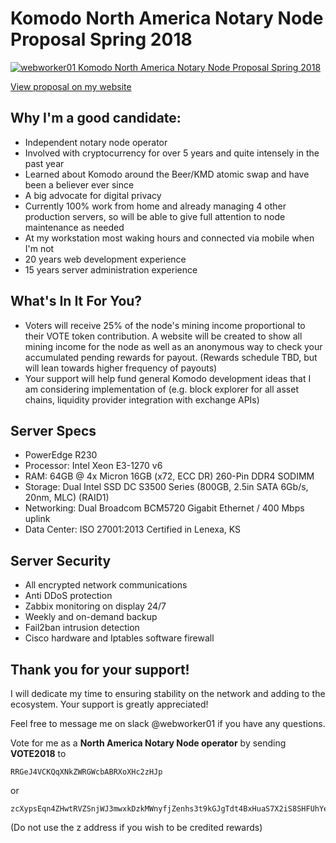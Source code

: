 #  Komodo North America Notary Node Proposal Spring 2018

[![webworker01 Komodo North America Notary Node Proposal Spring 2018](https://i0.wp.com/webworker.sh/wp-content/uploads/2018/03/komodo-logo-horizontal-01.png)](https://webworker.sh/komodo-notary-node-proposal-spring-2018)

[View proposal on my website](https://webworker.sh/komodo-notary-node-proposal-spring-2018)

## Why I'm a good candidate:

* Independent notary node operator
* Involved with cryptocurrency for over 5 years and quite intensely in the past year
* Learned about Komodo around the Beer/KMD atomic swap and have been a believer ever since
* A big advocate for digital privacy
* Currently 100% work from home and already managing 4 other production servers, so will be able to give full attention to node maintenance as needed
* At my workstation most waking hours and connected via mobile when I'm not
* 20 years web development experience
* 15 years server administration experience

## What's In It For You?

* Voters will receive 25% of the node's mining income proportional to their VOTE token contribution.  A website will be created to show all mining income for the node as well as an anonymous way to check your accumulated pending rewards for payout. (Rewards schedule TBD, but will lean towards higher frequency of payouts)
* Your support will help fund general Komodo development ideas that I am considering implementation of (e.g. block explorer for all asset chains, liquidity provider integration with exchange APIs)

## Server Specs

* PowerEdge R230
* Processor: Intel Xeon E3-1270 v6
* RAM: 64GB @ 4x Micron 16GB (x72, ECC DR) 260-Pin DDR4 SODIMM
* Storage: Dual Intel SSD DC S3500 Series (800GB, 2.5in SATA 6Gb/s, 20nm, MLC) (RAID1)
* Networking: Dual Broadcom BCM5720 Gigabit Ethernet / 400 Mbps uplink
* Data Center: ISO 27001:2013 Certified in Lenexa, KS

## Server Security

* All encrypted network communications
* Anti DDoS protection
* Zabbix monitoring on display 24/7
* Weekly and on-demand backup
* Fail2ban intrusion detection
* Cisco hardware and Iptables software firewall

## Thank you for your support!

I will dedicate my time to ensuring stability on the network and adding to the ecosystem. Your support is greatly appreciated!

Feel free to message me on slack @webworker01 if you have any questions.

Vote for me as a **North America Notary Node operator** by sending **VOTE2018** to

    RRGeJ4VCKQqXNkZWRGWcbABRXoXHc2zHJp

or

    zcXypsEqn4ZHwtRVZSnjWJ3mwxkDzkMWnyfjZenhs3t9kGJgTdt4BxHuaS7X2iS8SHFUhYe6BpWZrGkMWVcSiXkRoRbsnY2

(Do not use the z address if you wish to be credited rewards)
